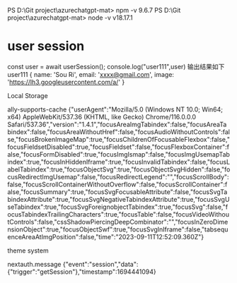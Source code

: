 PS D:\Git project\azurechatgpt-mat> npm -v
9.6.7
PS D:\Git project\azurechatgpt-mat> node -v
v18.17.1

# user session
const user = await userSession();
console.log("user111",user)
输出结果如下
user111 {
  name: 'Sou Ri',
  email: 'xxxx@gmail.com',
  image: 'https://lh3.googleusercontent.com/a/'
}

Local Storage

ally-supports-cache
{"userAgent":"Mozilla/5.0 (Windows NT 10.0; Win64; x64) AppleWebKit/537.36 (KHTML, like Gecko) Chrome/116.0.0.0 Safari/537.36","version":"1.4.1","focusAreaImgTabindex":false,"focusAreaTabindex":false,"focusAreaWithoutHref":false,"focusAudioWithoutControls":false,"focusBrokenImageMap":true,"focusChildrenOfFocusableFlexbox":false,"focusFieldsetDisabled":true,"focusFieldset":false,"focusFlexboxContainer":false,"focusFormDisabled":true,"focusImgIsmap":false,"focusImgUsemapTabindex":true,"focusInHiddenIframe":true,"focusInvalidTabindex":false,"focusLabelTabindex":true,"focusObjectSvg":true,"focusObjectSvgHidden":false,"focusRedirectImgUsemap":false,"focusRedirectLegend":"","focusScrollBody":false,"focusScrollContainerWithoutOverflow":false,"focusScrollContainer":false,"focusSummary":true,"focusSvgFocusableAttribute":false,"focusSvgTabindexAttribute":true,"focusSvgNegativeTabindexAttribute":true,"focusSvgUseTabindex":true,"focusSvgForeignobjectTabindex":true,"focusSvg":false,"focusTabindexTrailingCharacters":true,"focusTable":false,"focusVideoWithoutControls":false,"cssShadowPiercingDeepCombinator":"","focusInZeroDimensionObject":true,"focusObjectSwf":true,"focusSvgInIframe":false,"tabsequenceAreaAtImgPosition":false,"time":"2023-09-11T12:52:09.360Z"}

theme
system

nextauth.message
{"event":"session","data":{"trigger":"getSession"},"timestamp":1694441094}
